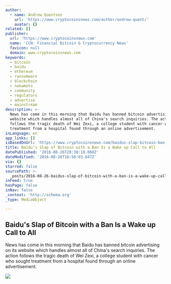 ```yaml
---
author:
  - name: Andrew Quentson
    url: 'https://www.cryptocoinsnews.com/author/andrew-quent/'
    avatar: {}
related: []
publisher:
  url: 'https://www.cryptocoinsnews.com'
  name: 'CCN: Financial Bitcoin & Cryptocurrency News'
  favicon: null
  domain: www.cryptocoinsnews.com
keywords:
  - bitcoin
  - baidu
  - ethereum
  - ransomware
  - blockchain
  - nakamoto
  - community
  - regulators
  - advertise
  - mainstream
description: >-
  News has come in this morning that Baidu has banned bitcoin advertising on its
  website which handles almost all of China's search inquiries. The action
  follows the tragic death of Wei Zexi, a college student with cancer who sought
  treatment from a hospital found through an online advertisement.
inLanguage: en
app_links: []
isBasedOnUrl: 'https://www.cryptocoinsnews.com/baidus-slap-bitcoin-ban-wake-call/'
title: Baidu's Slap of Bitcoin with a Ban Is a Wake up Call to All
datePublished: '2016-08-26T20:30:10.060Z'
dateModified: '2016-08-26T16:58:03.847Z'
via: {}
starred: false
sourcePath: >-
  _posts/2016-08-26-baidus-slap-of-bitcoin-with-a-ban-is-a-wake-up-call-to-all.md
inFeed: true
hasPage: false
inNav: false
_context: 'http://schema.org'
_type: MediaObject

---
```

<article style=""><h1>Baidu's Slap of Bitcoin with a Ban Is a Wake up Call to All</h1><p>News has come in this morning that Baidu has banned bitcoin advertising on its website which handles almost all of China's search inquiries. The action follows the tragic death of Wei Zexi, a college student with cancer who sought treatment from a hospital found through an online advertisement.</p><img src="https://www.cryptocoinsnews.com/wp-content/uploads/2016/08/Red-flag-beach.jpg" /></article>